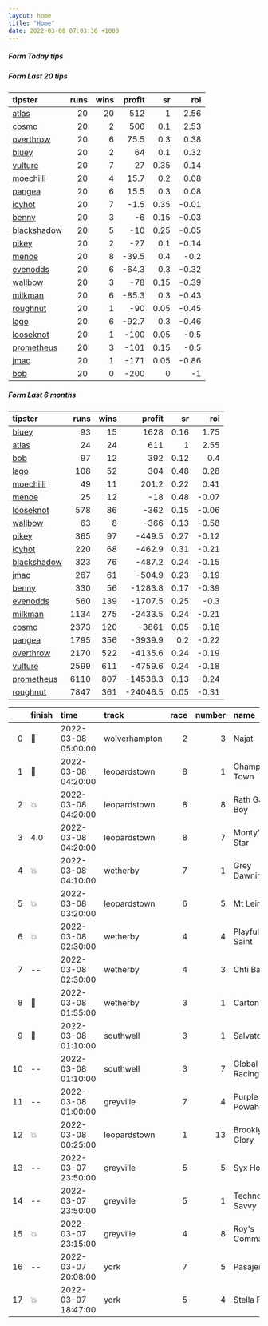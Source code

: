 ```yaml
---   
layout: home  
title: "Home"   
date: 2022-03-08 07:03:36 +1000  
---   
```



##### Form Today tips   

##### Form Last 20 tips   

| tipster                                                         |   runs |   wins |   profit |   sr |   roi |
|:----------------------------------------------------------------|-------:|-------:|---------:|-----:|------:|
| [atlas](https://mrwayneo.github.io/tips/atlas.html)             |     20 |     20 |    512   | 1    |  2.56 |
| [cosmo](https://mrwayneo.github.io/tips/cosmo.html)             |     20 |      2 |    506   | 0.1  |  2.53 |
| [overthrow](https://mrwayneo.github.io/tips/overthrow.html)     |     20 |      6 |     75.5 | 0.3  |  0.38 |
| [bluey](https://mrwayneo.github.io/tips/bluey.html)             |     20 |      2 |     64   | 0.1  |  0.32 |
| [vulture](https://mrwayneo.github.io/tips/vulture.html)         |     20 |      7 |     27   | 0.35 |  0.14 |
| [moechilli](https://mrwayneo.github.io/tips/moechilli.html)     |     20 |      4 |     15.7 | 0.2  |  0.08 |
| [pangea](https://mrwayneo.github.io/tips/pangea.html)           |     20 |      6 |     15.5 | 0.3  |  0.08 |
| [icyhot](https://mrwayneo.github.io/tips/icyhot.html)           |     20 |      7 |     -1.5 | 0.35 | -0.01 |
| [benny](https://mrwayneo.github.io/tips/benny.html)             |     20 |      3 |     -6   | 0.15 | -0.03 |
| [blackshadow](https://mrwayneo.github.io/tips/blackshadow.html) |     20 |      5 |    -10   | 0.25 | -0.05 |
| [pikey](https://mrwayneo.github.io/tips/pikey.html)             |     20 |      2 |    -27   | 0.1  | -0.14 |
| [menoe](https://mrwayneo.github.io/tips/menoe.html)             |     20 |      8 |    -39.5 | 0.4  | -0.2  |
| [evenodds](https://mrwayneo.github.io/tips/evenodds.html)       |     20 |      6 |    -64.3 | 0.3  | -0.32 |
| [wallbow](https://mrwayneo.github.io/tips/wallbow.html)         |     20 |      3 |    -78   | 0.15 | -0.39 |
| [milkman](https://mrwayneo.github.io/tips/milkman.html)         |     20 |      6 |    -85.3 | 0.3  | -0.43 |
| [roughnut](https://mrwayneo.github.io/tips/roughnut.html)       |     20 |      1 |    -90   | 0.05 | -0.45 |
| [lago](https://mrwayneo.github.io/tips/lago.html)               |     20 |      6 |    -92.7 | 0.3  | -0.46 |
| [looseknot](https://mrwayneo.github.io/tips/looseknot.html)     |     20 |      1 |   -100   | 0.05 | -0.5  |
| [prometheus](https://mrwayneo.github.io/tips/prometheus.html)   |     20 |      3 |   -101   | 0.15 | -0.5  |
| [jmac](https://mrwayneo.github.io/tips/jmac.html)               |     20 |      1 |   -171   | 0.05 | -0.86 |
| [bob](https://mrwayneo.github.io/tips/bob.html)                 |     20 |      0 |   -200   | 0    | -1    |

##### Form Last 6 months   

| tipster                                                         |   runs |   wins |   profit |   sr |   roi |
|:----------------------------------------------------------------|-------:|-------:|---------:|-----:|------:|
| [bluey](https://mrwayneo.github.io/tips/bluey.html)             |     93 |     15 |   1628   | 0.16 |  1.75 |
| [atlas](https://mrwayneo.github.io/tips/atlas.html)             |     24 |     24 |    611   | 1    |  2.55 |
| [bob](https://mrwayneo.github.io/tips/bob.html)                 |     97 |     12 |    392   | 0.12 |  0.4  |
| [lago](https://mrwayneo.github.io/tips/lago.html)               |    108 |     52 |    304   | 0.48 |  0.28 |
| [moechilli](https://mrwayneo.github.io/tips/moechilli.html)     |     49 |     11 |    201.2 | 0.22 |  0.41 |
| [menoe](https://mrwayneo.github.io/tips/menoe.html)             |     25 |     12 |    -18   | 0.48 | -0.07 |
| [looseknot](https://mrwayneo.github.io/tips/looseknot.html)     |    578 |     86 |   -362   | 0.15 | -0.06 |
| [wallbow](https://mrwayneo.github.io/tips/wallbow.html)         |     63 |      8 |   -366   | 0.13 | -0.58 |
| [pikey](https://mrwayneo.github.io/tips/pikey.html)             |    365 |     97 |   -449.5 | 0.27 | -0.12 |
| [icyhot](https://mrwayneo.github.io/tips/icyhot.html)           |    220 |     68 |   -462.9 | 0.31 | -0.21 |
| [blackshadow](https://mrwayneo.github.io/tips/blackshadow.html) |    323 |     76 |   -487.2 | 0.24 | -0.15 |
| [jmac](https://mrwayneo.github.io/tips/jmac.html)               |    267 |     61 |   -504.9 | 0.23 | -0.19 |
| [benny](https://mrwayneo.github.io/tips/benny.html)             |    330 |     56 |  -1283.8 | 0.17 | -0.39 |
| [evenodds](https://mrwayneo.github.io/tips/evenodds.html)       |    560 |    139 |  -1707.5 | 0.25 | -0.3  |
| [milkman](https://mrwayneo.github.io/tips/milkman.html)         |   1134 |    275 |  -2433.5 | 0.24 | -0.21 |
| [cosmo](https://mrwayneo.github.io/tips/cosmo.html)             |   2373 |    120 |  -3861   | 0.05 | -0.16 |
| [pangea](https://mrwayneo.github.io/tips/pangea.html)           |   1795 |    356 |  -3939.9 | 0.2  | -0.22 |
| [overthrow](https://mrwayneo.github.io/tips/overthrow.html)     |   2170 |    522 |  -4135.6 | 0.24 | -0.19 |
| [vulture](https://mrwayneo.github.io/tips/vulture.html)         |   2599 |    611 |  -4759.6 | 0.24 | -0.18 |
| [prometheus](https://mrwayneo.github.io/tips/prometheus.html)   |   6110 |    807 | -14538.3 | 0.13 | -0.24 |
| [roughnut](https://mrwayneo.github.io/tips/roughnut.html)       |   7847 |    361 | -24046.5 | 0.05 | -0.31 |

|    | finish            | time                | track         |   race |   number | name             |   odds | tipster        |
|---:|:------------------|:--------------------|:--------------|-------:|---------:|:-----------------|-------:|:---------------|
|  0 | :2nd_place_medal: | 2022-03-08 05:00:00 | wolverhampton |      2 |        3 | Najat            |   2.3  | milkman        |
|  1 | :3rd_place_medal: | 2022-03-08 04:20:00 | leopardstown  |      8 |        1 | Champagne Town   |   8    | milkman        |
|  2 | :boom:            | 2022-03-08 04:20:00 | leopardstown  |      8 |        8 | Rath Gaul Boy    |   2.15 | overthrow,lago |
|  3 | 4.0               | 2022-03-08 04:20:00 | leopardstown  |      8 |        7 | Monty's Star     |   8    | looseknot      |
|  4 | :boom:            | 2022-03-08 04:10:00 | wetherby      |      7 |        1 | Grey Dawning     |   1.65 | milkman        |
|  5 | :boom:            | 2022-03-08 03:20:00 | leopardstown  |      6 |        5 | Mt Leinster      |   1.17 | overthrow      |
|  6 | :boom:            | 2022-03-08 02:30:00 | wetherby      |      4 |        4 | Playful Saint    |   5    | vulture        |
|  7 | --                | 2022-03-08 02:30:00 | wetherby      |      4 |        3 | Chti Balko       |   6.5  | vulture        |
|  8 | :2nd_place_medal: | 2022-03-08 01:55:00 | wetherby      |      3 |        1 | Cartonne         |   2.5  | overthrow      |
|  9 | :3rd_place_medal: | 2022-03-08 01:10:00 | southwell     |      3 |        1 | Salvatore        |   2.6  | milkman        |
| 10 | --                | 2022-03-08 01:10:00 | southwell     |      3 |        7 | Global Racing    |   9.5  | overthrow      |
| 11 | --                | 2022-03-08 01:00:00 | greyville     |      7 |        4 | Purple Powahouse |   0    | vulture        |
| 12 | :boom:            | 2022-03-08 00:25:00 | leopardstown  |      1 |       13 | Brooklynn Glory  |   1.7  | overthrow      |
| 13 | --                | 2022-03-07 23:50:00 | greyville     |      5 |        5 | Syx Hotfix       |   0    | vulture        |
| 14 | --                | 2022-03-07 23:50:00 | greyville     |      5 |        1 | Techno Savvy     |   0    | vulture        |
| 15 | :boom:            | 2022-03-07 23:15:00 | greyville     |      4 |        8 | Roy's Command    |   0    | vulture        |
| 16 | --                | 2022-03-07 20:08:00 | york          |      7 |        5 | Pasajero         |   8.5  | pangea         |
| 17 | :boom:            | 2022-03-07 18:47:00 | york          |      5 |        4 | Stella Fair      |   2.5  | vulture        |